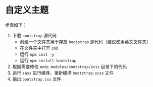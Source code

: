 # 自定义主题

步骤如下：

1. 下载 `bootstrap` 源代码
   - 创建一个文件夹用于存放 `bootstrap` 源代码（建议使用英文文件夹）
   - 在文件夹中打开 `cmd`
   - 运行 `npm init -y`
   - 运行 `npm install bootstrap`
2. 根据需要修改 `node_modules/bootstrap/scss` 目录下的代码
3. 运行 `sass` 进行编译，重新编译 `bootstrap.scss` 文件
4. 输出 `bootstrap.css` 文件

